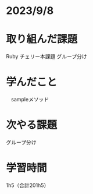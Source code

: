 # 2023/9/8
# 取り組んだ課題
Ruby チェリー本課題
グループ分け


# 学んだこと
　sampleメソッド

# 次やる課題
グループ分け


# 学習時間
1h5（合計201h5）

